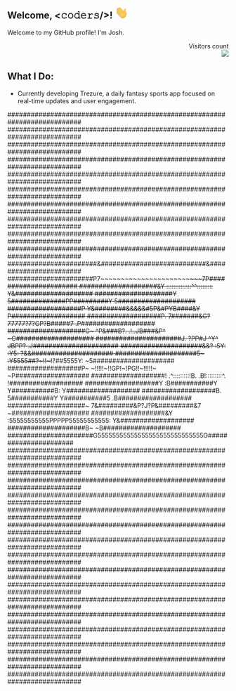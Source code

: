 ## Welcome, <𝚌𝚘𝚍𝚎𝚛𝚜/>! <img src="https://raw.githubusercontent.com/ABSphreak/ABSphreak/master/gifs/Hi.gif" width="30px"></h2>


Welcome to my GitHub profile! I'm Josh.



<p align="right"> 
  Visitors count<br>
  <img src="https://profile-counter.glitch.me/josh2c/count.svg" />
</p>

## What I Do:


- Currently developing Trezure, a daily fantasy sports app focused on real-time updates and user engagement.



###########################################################################
###########################################################################
###########################################################################
###########################################################################
###########################################################################
###########################################################################
###########################################################################
###########################################################################
###########################################################################
###########################################################################
#######################&###########################&#######################
######################P7~~~~~~~~~~~~~~~~~~~~~~~~~~~7P######################
####################&Y   ::::::::::::::^^:::::::::   Y&####################
####################Y   5##############PP#########Y   5####################
###################P   Y&########&&&&&#5P&#PYB####&Y   P###################
###################P.  7#######&G?77777?7?GP?B#####7  .P###################
####################G~  ^P&###B?.      .!..JB###&P^  ~G####################
######################J.  ?PP#J        ^Y^  JBPP?  .J######################
#####################&&?     :5Y:         :Y5:     ?&&#####################
#####################5~  :Y5555##?~!!~!~~?##5555Y:  ~5#####################
###################P~    ~!!!!!~!!GP!~!PG!!~!!!!!~    ~P###################
###################!  .^:::::::::!B.   .B!:::::::::^.  !###################
###################Y  :B###########Y   Y###########B:  Y###################
###################B.  5###########Y   Y###########5  .B###################
####################~  7&#########&P?J?P&#########&7  ~####################
###################&Y  :55555555555PPPPP55555555555:  Y&###################
####################B~                               ~B####################
######################G55555555555555555555555555555G######################
###########################################################################
###########################################################################
###########################################################################
###########################################################################
###########################################################################
###########################################################################
###########################################################################
###########################################################################
###########################################################################
###########################################################################
###########################################################################
###########################################################################
###########################################################################
###########################################################################
###########################################################################
###########################################################################


